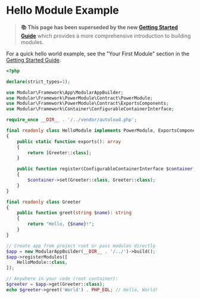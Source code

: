 # Hello Module Example

> **📚 This page has been superseded by the new [Getting Started Guide](getting-started.md)** which provides a more comprehensive introduction to building modules.

For a quick hello world example, see the "Your First Module" section in the [Getting Started Guide](getting-started.md).

```php
<?php

declare(strict_types=1);

use Modular\Framework\App\ModularAppBuilder;
use Modular\Framework\PowerModule\Contract\PowerModule;
use Modular\Framework\PowerModule\Contract\ExportsComponents;
use Modular\Framework\Container\ConfigurableContainerInterface;

require_once __DIR__ . '/../vendor/autoload.php';

final readonly class HelloModule implements PowerModule, ExportsComponents
{
    public static function exports(): array
    {
        return [Greeter::class];
    }

    public function register(ConfigurableContainerInterface $container): void
    {
        $container->set(Greeter::class, Greeter::class);
    }
}

final readonly class Greeter
{
    public function greet(string $name): string
    {
        return "Hello, {$name}!";
    }
}

// Create app from project root or pass modules directly
$app = new ModularAppBuilder(__DIR__ . '/../')->build();
$app->registerModules([
    HelloModule::class,
]);

// Anywhere in your code (root container):
$greeter = $app->get(Greeter::class);
echo $greeter->greet('World') . PHP_EOL; // Hello, World!
```